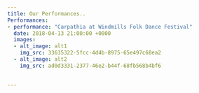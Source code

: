 ```yaml
---
title: Our Performances..
Performances:
- performance: "Carpathia at Windmills Folk Dance Festival"
  date: 2018-04-13 21:00:00 +0000
  images:
  - alt_image: alt1
    img_src: 33635322-5fcc-4d4b-8975-65e497c68ea2
  - alt_image: alt2
    img_src: ad0d3331-2377-46e2-b44f-68fb568b4bf6
    

---
```

